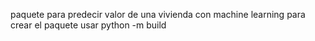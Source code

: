 paquete para predecir valor de una vivienda con machine learning
para crear el paquete usar python -m build
